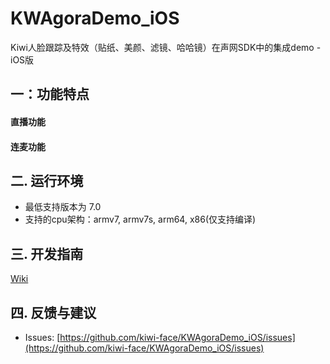 # KWAgoraDemo_iOS
Kiwi人脸跟踪及特效（贴纸、美颜、滤镜、哈哈镜）在声网SDK中的集成demo - iOS版

## 

## 一：功能特点
#### 直播功能
#### 连麦功能

## 二. 运行环境

- 最低支持版本为 7.0
- 支持的cpu架构：armv7, armv7s, arm64, x86(仅支持编译)

## 三. 开发指南

 [Wiki](https://github.com/kiwi-face/KWAgoraDemo_iOS/blob/master/doc/ios-instruction.md)                                                                                                                                                                                                                         

## 四. 反馈与建议

- Issues: [https://github.com/kiwi-face/KWAgoraDemo_iOS/issues](https://github.com/kiwi-face/KWAgoraDemo_iOS/issues)

